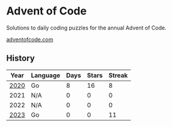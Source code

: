 # Advent of Code

Solutions to daily coding puzzles for the annual Advent of Code.

[adventofcode.com](https://adventofcode.com/)

## History

| Year          | Language | Days | Stars | Streak |
|---------------|----------|------|-------|--------|
| [2020](/2020) | Go       | 8    | 16    | 8      |
| 2021          | N/A      | 0    | 0     | 0      |
| 2022          | N/A      | 0    | 0     | 0      |
| [2023](/2023) | Go       | 0    | 0     | 11     |